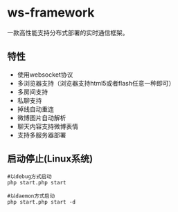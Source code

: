 # ws-framework
一款高性能支持分布式部署的实时通信框架。

## 特性
 * 使用websocket协议
 * 多浏览器支持（浏览器支持html5或者flash任意一种即可）
 * 多房间支持
 * 私聊支持
 * 掉线自动重连
 * 微博图片自动解析
 * 聊天内容支持微博表情
 * 支持多服务器部署


## 启动停止(Linux系统)

```
#以debug方式启动
php start.php start

#以daemon方式启动
php start.php start -d
```
